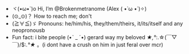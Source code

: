 - ヾ(•ω•`)o Hi, I’m @Brokenmetranome (Alex ( •̀ ω •́ )✧)
- (⊙_⊙)？ How to reach me; don't 
- (≧∀≦)ゞ Pronouns: he/him/his, they/them/theirs, it/its/itself and any neopronousb 
- Fun fact: i bite people (•ˋ _ ˊ•)
gerard way my beloved *★,°*:.☆(￣▽￣)/$:*.°★* 。(i dont have a crush on him in just feral over mcr)
<!---
Brokenmetranome/Brokenmetranome is a ✨ special ✨ repository because its `README.md` (this file) appears on your GitHub profile.
You can click the Preview link to take a look at your changes.
--->
